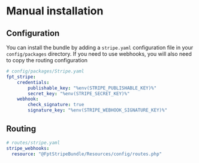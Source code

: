 # Manual installation 

## Configuration

You can install the bundle by adding a `stripe.yaml` configuration file in your `config/packages` directory. If you
need to use webhooks, you will also need to copy the routing configuration

```yaml
# config/packages/Stripe.yaml
fpt_stripe:
    credentials:
        publishable_key: "%env(STRIPE_PUBLISHABLE_KEY)%"
        secret_key: "%env(STRIPE_SECRET_KEY)%"
    webhook:
        check_signature: true
        signature_key: "%env(STRIPE_WEBHOOK_SIGNATURE_KEY)%"
```

## Routing

```yaml
# routes/stripe.yaml
stripe_webhooks:
  resource: "@FptStripeBundle/Resources/config/routes.php"
```
